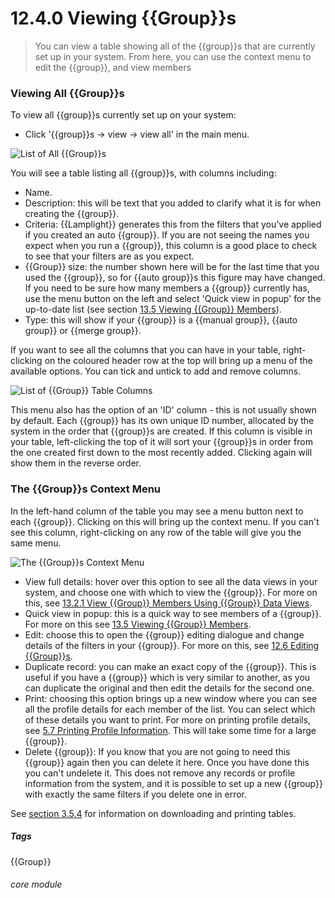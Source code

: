 # 12.4.0 <i class="fa fa-users"></i> Viewing {{Group}}s

> You can view a table showing all of the {{group}}s that are currently set up in your system. From here, you can use the context menu to edit the {{group}}, and view members



### Viewing All {{Group}}s

To view all {{group}}s currently set up on your system:

- Click '{{group}}s -> view -> view all' in the main menu. 

![List of All {{Group}}s](11.4.0a.png)

You will see a table listing all {{group}}s, with columns including:
  - Name.
  - Description: this will be text that you added to clarify what it is for when creating the {{group}}.
  - Criteria: {{Lamplight}} generates this from the filters that you've applied if you created an auto {{group}}. If you are not seeing the names you expect when you run a {{group}}, this column is a good place to check to see that your filters are as you expect.
  - {{Group}} size: the number shown here will be for the last time that you used the {{group}}, so for {{auto group}}s this figure may have changed. If you need to be sure how many members a {{group}} currently has, use the menu button on the left and select 'Quick view in popup' for the up-to-date list (see section [13.5  Viewing {{Group}} Members](/help/index/p/13.5)). 
  - Type: this will show if your {{group}} is a {{manual group}}, {{auto group}} or {{merge group}}. 
 
If you want to see all the columns that you can have in your table, right-clicking on the coloured header row at the top will bring up a menu of the available options. You can tick and untick to add and remove columns.
  
  ![List of {{Group}} Table Columns](11.4.0c.png)
  
This menu also has the  option of an 'ID' column - this is not usually shown by default. Each {{group}} has its own unique ID number, allocated by the system in the order that {{group}}s are created. If this column is visible in your table, left-clicking the top of it will sort your {{group}}s in order from the one created first down to the most recently added. Clicking again will show them in the reverse order.
  
### The {{Group}}s Context Menu

In the left-hand column of the table you may see a menu button next to each {{group}}. Clicking on this will bring up the context menu. If you can't see this column, right-clicking on any row of the table will give you the same menu.

![The {{Group}}s Context Menu](11.4.0b.png)

- View full details: hover over this option to see all the data views in your system, and choose one with which to view the {{group}}. For more on this, see [13.2.1 View {{Group}} Members Using {{Group}} Data Views](/help/index/p/13.2.1).
- Quick view in popup: this is a quick way to see members of a {{group}}. For more on this see [13.5 Viewing {{Group}} Members](/help/index/p/13.5).
- Edit: choose this to open the {{group}} editing dialogue and change details of the filters in your {{group}}. For more on this, see [12.6 Editing {{Group}}s](/help/index/p/12.6).
- Duplicate record: you can make an exact copy of the {{group}}. This is useful if you have a {{group}} which is very similar to another, as you can duplicate the original and then edit the details for the second one. 
- Print: choosing this option brings up a new window where you can see all the profile details for each member of the list. You can select which of these details you want to print. For more on printing profile details, see [5.7 Printing Profile Information](/help/index/p/5.7).  This will take some time for a large {{group}}.
- Delete {{group}}: If you know that you are not going to need this {{group}} again then you can delete it here. Once you have done this you can't undelete it. This does not remove any records or profile information from the system, and it is possible to set up a new {{group}} with exactly the same filters if you delete one in error.


See [section 3.5.4](/help/index/p/3.5.4) for information on downloading and printing tables.

##### Tags
{{Group}}

###### core module

